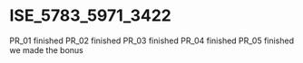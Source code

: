 # ISE_5783_5971_3422
PR_01 finished
PR_02 finished
PR_03 finished
PR_04 finished
PR_05 finished
we made the bonus
